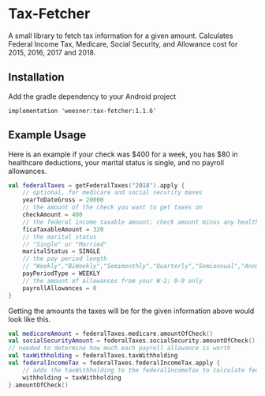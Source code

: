 # Tax-Fetcher
  A small library to fetch tax information for a given amount. Calculates Federal Income Tax, Medicare, Social Security, and Allowance cost for 2015, 2016, 2017 and 2018.

## Installation
  Add the gradle dependency to your Android project
  
  `implementation 'weesner:tax-fetcher:1.1.6'`

## Example Usage
Here is an example if your check was $400 for a week, you has $80 in healthcare deductions, your marital status is single, and no payroll allowances.
```kotlin
val federalTaxes = getFederalTaxes("2018").apply {
    // optional, for medicare and social security maxes
    yearToDateGross = 20000
    // the amount of the check you want to get taxes on
    checkAmount = 400
    // the federal income taxable amount; check amount minus any healthcare deductions       
    ficaTaxableAmount = 320
    // the marital status
    // "Single" or "Married"
    maritalStatus = SINGLE
    // the pay period length 
    // "Weekly","BiWeekly","Semimonthly","Quarterly","Semiannual","Annual" or "Daily"
    payPeriodType = WEEKLY
    // the amount of allowances from your W-2; 0-9 only
    payrollAllowances = 0
}
```

Getting the amounts the taxes will be for the given information above would look like this.
```kotlin
val medicareAmount = federalTaxes.medicare.amountOfCheck()
val socialSecurityAmount = federalTaxes.socialSecurity.amountOfCheck()
// needed to determine how much each payroll allowance is worth
val taxWithholding = federalTaxes.taxWithholding
val federalIncomeTax = federalTaxes.federalIncomeTax.apply {
    // adds the taxWithholding to the federalIncomeTax to calculate federal income tax correctly
    withholding = taxWithholding
}.amountOfCheck()
```  